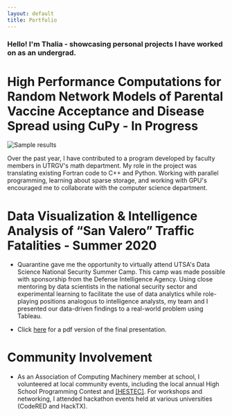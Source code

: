 ```yaml
---
layout: default
title: Portfolio
---
```


### **Hello! I'm Thalia - showcasing personal projects I have worked on as an undergrad.**

# High Performance Computations for Random Network Models of Parental Vaccine Acceptance and Disease Spread using CuPy - In Progress

![Sample results](https://raw.githubusercontent.com/thaliajuarez/resume/master/assets/capture-ern-data.png)

Over the past year, I have contributed to a program developed by faculty members in UTRGV's math department. My role in the project was translating existing Fortran code to C++ and Python. Working with parallel programming, learning about sparse storage, and working with GPU's encouraged me to collaborate with the computer science department.

# Data Visualization & Intelligence Analysis of “San Valero” Traffic Fatalities - Summer 2020

* Quarantine gave me the opportunity to virtually attend UTSA's Data Science National Security Summer Camp. This camp was made possible with sponsorship from the Defense Intelligence Agency. Using close mentoring by data scientists in the national security sector and experimental learning to facilitate the use of data analytics while role-playing positions analogous to intelligence analysts, my team and I presented our data-driven findings to a real-world problem using Tableau.

* Click [here](https://github.com/thaliajuarez/resume/blob/master/assets/Presentation%20for%20Debrief.pdf) for a pdf version of the final presentation.

# Community Involvement

* As an Association of Computing Machinery member at school, I volunteered at local community events, including the local annual High School Programming Contest and <a href="https://www.utrgv.edu/hestec/" target="_blank">[HESTEC]</a>. For workshops and networking, I attended hackathon events held at various universities (CodeRED and HackTX).
